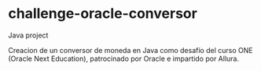 # challenge-oracle-conversor

Java project

Creacion de un conversor de moneda en Java como desafío del curso ONE (Oracle Next Education), patrocinado por Oracle e impartido por Allura.
